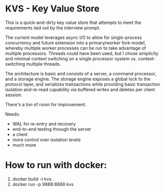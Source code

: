 # KVS - Key Value Store 

This is a quick-and-dirty key value store that 
attempts to meet the requirements laid out by
the interview prompt.

The current model leverages async I/O to allow
for single-process concurrency and future extension
into a primary/worker fork-model, whereby multiple
worker processes can be run to take advantage of 
multiple processors. Threads could have been used, but
I chose simplicity and minimal context switching on a 
single processor system vs. context-switching multiple
threads. 

The architecture is basic and consists of a server, a 
command processor, and a storage engine. The storage engine
exposes a global lock to the protocol layer, and serializes
transactions while providing basic transaction isolation and
re-read capability via buffered writes and deletes per client
session. 

There's a ton of room for improvement. 

Needs:

* WAL for re-entry and recovery
* end-to-end testing through the server
* a client
* more control over isolation levels
* much more

# How to run with docker:

1. docker build -t kvs .
2. docker run -p 9888:8888 kvs
